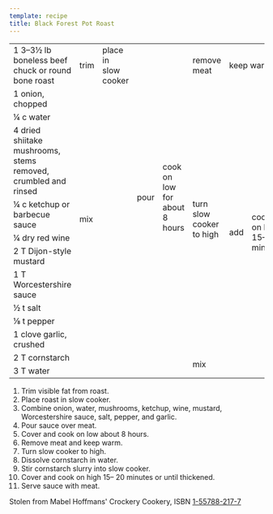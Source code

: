```yaml
---
template: recipe
title: Black Forest Pot Roast
---
```

<table>
  <tr>
    <td>1 3&ndash;3&frac12; lb boneless beef chuck or round bone roast</td>
    <td>trim</td>
    <td>place in slow cooker</td>
    <td rowspan="11">pour</td>
    <td rowspan="11">cook on low for about 8 hours</td>
    <td>remove meat</td>
    <td colspan="2">keep warm</td>
    <td rowspan="13">eat</td>
  </tr>
  <tr>
    <td>1 onion, chopped</td>
    <td rowspan="10" colspan="2">mix</td>
    <td rowspan="10">turn slow cooker to high</td>
    <td rowspan="12">add</td>
    <td rowspan="12">cook on high 15&ndash;20 minutes</td>
  </tr>
  <tr>
    <td>&frac14; c water</td>
  </tr>
  <tr>
    <td>4 dried shiitake mushrooms, stems removed, crumbled and rinsed</td>
  </tr>
  <tr>
    <td>&frac14; c ketchup or barbecue sauce</td>
  </tr>
  <tr>
    <td>&frac14; dry red wine</td>
  </tr>
  <tr>
    <td>2 T Dijon-style mustard</td>
  </tr>
  <tr>
    <td>1 T Worcestershire sauce</td>
  </tr>
  <tr>
    <td>&frac12; t salt</td>
  </tr>
  <tr>
    <td>&frac18; t pepper</td>
  </tr>
  <tr>
    <td>1 clove garlic, crushed</td>
  </tr>
  <tr>
    <td>2 T cornstarch</td>
    <td rowspan="2" colspan="4" class="righthide">&nbsp;</td>
    <td rowspan="2">mix</td>
  </tr>
  <tr>
    <td>3 T water</td>
  </tr>
</table>

1. Trim visible fat from roast.
1. Place roast in slow cooker.
1. Combine onion, water, mushrooms, ketchup, wine, mustard, Worcestershire sauce, salt, pepper, and garlic.
1. Pour sauce over meat.
1. Cover and cook on low about 8 hours.
1. Remove meat and keep warm.
1. Turn slow cooker to high.
1. Dissolve cornstarch in water.
1. Stir cornstarch slurry into slow cooker.
1. Cover and cook on high 15&ndash; 20 minutes or until thickened.
1. Serve sauce with meat.

<p class="confession">Stolen from Mabel Hoffmans' Crockery Cookery, ISBN <a href="https://www.goodreads.com/book/show/2252062.Crockery_Cookery_Revised_Edition">1-55788-217-7</a></p>
